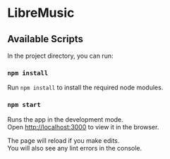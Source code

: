 # LibreMusic

## Available Scripts

In the project directory, you can run:

### `npm install`

Run `npm install` to install the required node modules.

### `npm start`

Runs the app in the development mode.\
Open [http://localhost:3000](http://localhost:3000) to view it in the browser.

The page will reload if you make edits.\
You will also see any lint errors in the console.
